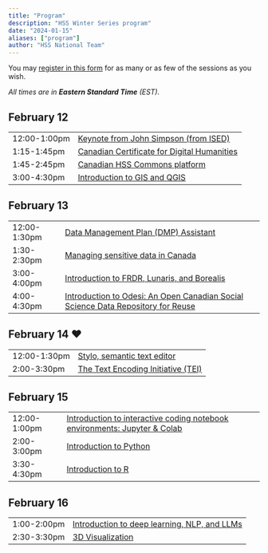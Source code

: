 ```yaml
---
title: "Program"
description: "HSS Winter Series program"
date: "2024-01-15"
aliases: ["program"]
author: "HSS National Team"
---
```


You may [register in this form](https://docs.google.com/forms/d/e/1FAIpQLSdLRXTc72v6vSdUO5p8_SuLUtUmTQPGLM2-66I14L_xVqFdiA/viewform)
for as many or as few of the sessions as you wish.

*All times are in **Eastern Standard Time** (EST).*

## February 12

<table>
  <tr>
    <td>12:00-1:00pm</td>
    <td><a href="../keynote">Keynote from John Simpson (from ISED)</a></td>
  </tr>
  <tr>
    <td>1:15-1:45pm</td>
    <td><a href="../certificate">Canadian Certificate for Digital Humanities</a></td>
  </tr>
  <tr>
    <td>1:45-2:45pm</td>
    <td colspan="3"><a href="../commons">Canadian HSS Commons platform</a></td>
  </tr>
  <tr>
    <td>3:00-4:30pm</td>
    <td><a href="../gis">Introduction to GIS and QGIS</a></td>
  </tr>
</table>

## February 13

<table>
  <tr>
    <td>12:00-1:30pm</td>
    <td colspan="3"><a href="../dmp">Data Management Plan (DMP) Assistant</a></td>
  </tr>
  <tr>
    <td>1:30-2:30pm</td>
    <td colspan="3"><a href="../sensitive">Managing sensitive data in Canada</a></td>
  </tr>
  <tr>
    <td>3:00-4:00pm</td>
    <td colspan="3"><a href="../frdr">Introduction to FRDR, Lunaris, and Borealis</a></td>
  </tr>
  <tr>
    <td>4:00-4:30pm</td>
    <td colspan="3"><a href="../odesi">Introduction to Odesi: An Open Canadian Social Science Data Repository for Reuse</a></td>
  </tr>
</table>

## February 14 ❤️

<table>
  <tr>
    <td>12:00-1:30pm</td>
    <td colspan="3"><a href="../stylo">Stylo, semantic text editor</a></td>
  </tr>
  <tr>
    <td>2:00-3:30pm</td>
    <td colspan="3"><a href="../tei">The Text Encoding Initiative (TEI)</a></td>
  </tr>
</table>

## February 15

<table>
  <tr>
    <td>12:00-1:00pm</td>
    <td colspan="3"><a href="../jupyter">Introduction to interactive coding notebook environments: Jupyter & Colab</a></td>
  </tr>
  <tr>
    <td>2:00-3:00pm</td>
    <td colspan="3"><a href="../python">Introduction to Python</a></td>
  </tr>
  <tr>
    <td>3:30-4:30pm</td>
    <td colspan="3"><a href="../r">Introduction to R</a></td>
  </tr>
</table>

## February 16

<table>
  <tr>
    <td>1:00-2:00pm</td>
    <td colspan="3"><a href="../deep">Introduction to deep learning, NLP, and LLMs</a></td>
  </tr>
  <tr>
    <td>2:30-3:30pm</td>
    <td colspan="3"><a href="../vis">3D Visualization</a></td>
  </tr>
</table>
